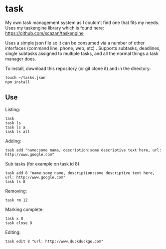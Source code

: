 # task
My own task management system as I couldn't find one that fits my needs. Uses my taskengine library which is found here: https://github.com/scazan/taskengine

Uses a simple json file so it can be consumed via a number of other interfaces (command line, phone, web, etc) . Supports subtasks, deadlines, single subtasks assigned to multiple tasks, and all the normal things a task manager does.

To install, download this repository (or git clone it) and in the directory:
```
touch ~/tasks.json
npm install
```

## Use

Listing:
```
task 
task ls
task ls a
task ls all
```

Adding:
```
task add "name:some name, description:some descriptive text here, url: http://www.google.com"
```

Sub tasks (for example on task id 8):
```
task add 8 "name:some name, description:some descriptive text here, url: http://www.google.com"
task ls 8
```

Removing:
```
task rm 12
```

Marking complete:
```
task x 8
task close 8
```

Editing:
```
task edit 8 "url: http://www.duckduckgo.com"
```
